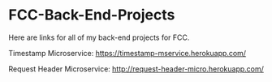 # FCC-Back-End-Projects
Here are links for all of my back-end projects for FCC.

Timestamp Microservice: https://timestamp-mservice.herokuapp.com/


Request Header Microservice: http://request-header-micro.herokuapp.com/
